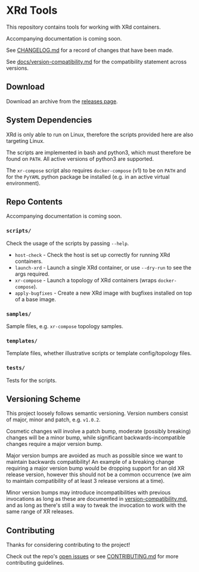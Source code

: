 # XRd Tools

This repository contains tools for working with XRd containers.

Accompanying documentation is coming soon.

See [CHANGELOG.md](CHANGELOG.md) for a record of changes that have been made.

See [docs/version-compatibility.md](docs/version-compatibility.md) for the compatibility statement across versions.


## Download

Download an archive from the [releases page](https://github.com/ios-xr/xrd-tools/releases).


## System Dependencies

XRd is only able to run on Linux, therefore the scripts provided here are also targeting Linux.

The scripts are implemented in bash and python3, which must therefore be found on `PATH`.
All active versions of python3 are supported.

The `xr-compose` script also requires `docker-compose` (v1) to be on `PATH` and for the `PyYAML` python package be installed (e.g. in an active virtual environment).


## Repo Contents

Accompanying documentation is coming soon.

### `scripts/`

Check the usage of the scripts by passing `--help`.

* `host-check` - Check the host is set up correctly for running XRd containers.
* `launch-xrd` - Launch a single XRd container, or use `--dry-run` to see the args required.
* `xr-compose` - Launch a topology of XRd containers (wraps `docker-compose`).
* `apply-bugfixes` - Create a new XRd image with bugfixes installed on top of a base image.

### `samples/`

Sample files, e.g. `xr-compose` topology samples.

### `templates/`

Template files, whether illustrative scripts or template config/topology files.

### `tests/`

Tests for the scripts.


## Versioning Scheme

This project loosely follows semantic versioning.
Version numbers consist of major, minor and patch, e.g. `v1.0.2`.

Cosmetic changes will involve a patch bump, moderate (possibly breaking) changes will be a minor bump, while significant backwards-incompatible changes require a major version bump.

Major version bumps are avoided as much as possible since we want to maintain backwards compatibility!
An example of a breaking change requiring a major version bump would be dropping support for an old XR release version, however this should not be a common occurrence (we aim to maintain compatibility of at least 3 release versions at a time).

Minor version bumps may introduce incompatibilities with previous invocations as long as these are documented in [version-compatibility.md](docs/version-compatibility.md), and as long as there's still a way to tweak the invocation to work with the same range of XR releases.


## Contributing

Thanks for considering contributing to the project!

Check out the repo's [open issues](https://github.com/ios-xr/xrd-tools/issues) or see [CONTRIBUTING.md](CONTRIBUTING.md) for more contributing guidelines.
